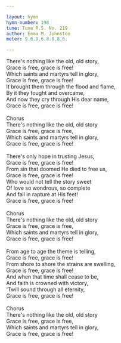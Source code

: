 ```yaml
---

layout: hymn
hymn-number: 198
tune: Tune R.S. No. 219
author: Emma M. Johnston
meter: 9.6.9.6.8.8.8.6.

---
```

There's nothing like the old, old story,<br>Grace is free, grace is free!<br>Which saints and martyrs tell in glory,<br>Grace is free, grace is free!<br>It brought them through the flood and flame,<br>By it they fought and overcame,<br>And now they cry through His dear name,<br>Grace is free, grace is free!<br><br>Chorus<br>There's nothing like the old, old story<br>Grace is free, grace is free,<br>Which saints and martyrs tell in glory,<br>Grace is free, grace is free!<br><br>There's only hope in trusting Jesus,<br>Grace is free, grace is free!<br>From sin that doomed He died to free us,<br>Grace is free, grace is free!<br>Who would not tell the story sweet<br>Of love so wondrous, so complete<br>And fall in rapture at His feet!<br>Grace is free, grace is free!<br><br>Chorus<br>There's nothing like the old, old story<br>Grace is free, grace is free,<br>Which saints and martyrs tell in glory,<br>Grace is free, grace is free!<br><br>From age to age the theme is telling,<br>Grace is free, grace is free!<br>From shore to shore the strains are swelling,<br>Grace is free, grace is free!<br>And when that time shall cease to be,<br>And faith is crowned with victory,<br>'Twill sound through all eternity,<br>Grace is free, grace is free!<br><br>Chorus<br>There's nothing like the old, old story<br>Grace is free, grace is free,<br>Which saints and martyrs tell in glory,<br>Grace is free, grace is free!<br><br><br>
